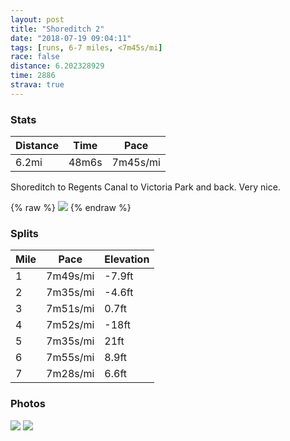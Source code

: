 ```yaml
---
layout: post
title: "Shoreditch 2"
date: "2018-07-19 09:04:11"
tags: [runs, 6-7 miles, <7m45s/mi]
race: false
distance: 6.202328929
time: 2886
strava: true
---
```


### Stats

| Distance | Time | Pace |
|----------|------|------|
|6.2mi|48m6s|7m45s/mi|

Shoreditch to Regents Canal to Victoria Park and back. Very nice.

{% raw %}
<img src='https://maps.googleapis.com/maps/api/staticmap?maptype=roadmap&path=enc:aloyHjcNoi@cCdCqe@\yo@t@cGtD{DvAoF[uJuDoPd@uLcE_LtDcT}AmMcI{SiXiYcN_Wi@eDbFuKpKyGpJpDbEbF|S|i@lC`QwBvE`Ez@zCvJ}E~\w@QeF~P@fSnD`MbAdMcIrPc@zs@sC|c@|w@dF&key=AIzaSyC1MId7bFpkLXNAaYhBSTb8jLyiSqzbDtM&size=800x800&markers=color:yellow|label:S|51.52977,-0.0775&markers=color:green|label:F|51.52738000000001,-0.07787000000000001'>
{% endraw %}

### Splits

| Mile | Pace | Elevation |
|------|------|-----------|
|1|7m49s/mi|-7.9ft|
|2|7m35s/mi|-4.6ft|
|3|7m51s/mi|0.7ft|
|4|7m52s/mi|-18ft|
|5|7m35s/mi|21ft|
|6|7m55s/mi|8.9ft|
|7|7m28s/mi|6.6ft|

### Photos
<img src='https://dgtzuqphqg23d.cloudfront.net/izfw4778BhY_rTQRjSXZau2K_1PZNtduJgRGkTZrNWY-571x768.jpg'>

<img src='https://dgtzuqphqg23d.cloudfront.net/00JC6xrCZ2HI8Ct859teqaTAfYLT5tOvOodKT5dSBmQ-768x623.jpg'>
